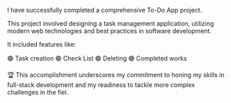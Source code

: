 I have successfully completed a comprehensive To-Do App project.

This project involved designing a task management application, utilizing modern web technologies and best practices in software development.

It included features like:

🟢 Task creation
🟢 Check List
🟢 Deleting
🟢 Completed works


🏆 This accomplishment underscores my commitment to honing my skills in full-stack development and my readiness to tackle more complex challenges in the fiel.
